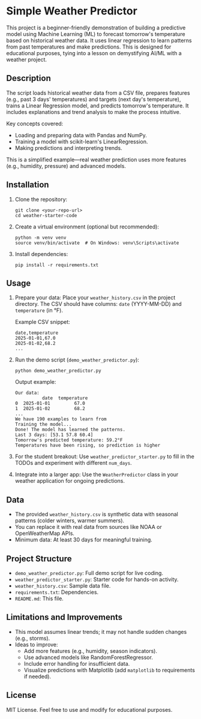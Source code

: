 # Simple Weather Predictor

This project is a beginner-friendly demonstration of building a predictive model using Machine Learning (ML) to forecast tomorrow's temperature based on historical weather data. It uses linear regression to learn patterns from past temperatures and make predictions. This is designed for educational purposes, tying into a lesson on demystifying AI/ML with a weather project.

## Description

The script loads historical weather data from a CSV file, prepares features (e.g., past 3 days' temperatures) and targets (next day's temperature), trains a Linear Regression model, and predicts tomorrow's temperature. It includes explanations and trend analysis to make the process intuitive.

Key concepts covered:
- Loading and preparing data with Pandas and NumPy.
- Training a model with scikit-learn's LinearRegression.
- Making predictions and interpreting trends.

This is a simplified example—real weather prediction uses more features (e.g., humidity, pressure) and advanced models.

## Installation

1. Clone the repository:
   ```
   git clone <your-repo-url>
   cd weather-starter-code
   ```

2. Create a virtual environment (optional but recommended):
   ```
   python -m venv venv
   source venv/bin/activate  # On Windows: venv\Scripts\activate
   ```

3. Install dependencies:
   ```
   pip install -r requirements.txt
   ```

## Usage

1. Prepare your data: Place your `weather_history.csv` in the project directory. The CSV should have columns: `date` (YYYY-MM-DD) and `temperature` (in °F).

   Example CSV snippet:
   ```
   date,temperature
   2025-01-01,67.0
   2025-01-02,68.2
   ...
   ```

2. Run the demo script (`demo_weather_predictor.py`):
   ```
   python demo_weather_predictor.py
   ```

   Output example:
   ```
   Our data:
             date  temperature
   0  2025-01-01         67.0
   1  2025-01-02         68.2
   ...
   We have 190 examples to learn from
   Training the model...
   Done! The model has learned the patterns.
   Last 3 days: [53.1 57.8 60.4]
   Tomorrow's predicted temperature: 59.2°F
   Temperatures have been rising, so prediction is higher
   ```

3. For the student breakout: Use `weather_predictor_starter.py` to fill in the TODOs and experiment with different `num_days`.

4. Integrate into a larger app: Use the `WeatherPredictor` class in your weather application for ongoing predictions.

## Data

- The provided `weather_history.csv` is synthetic data with seasonal patterns (colder winters, warmer summers).
- You can replace it with real data from sources like NOAA or OpenWeatherMap APIs.
- Minimum data: At least 30 days for meaningful training.

## Project Structure

- `demo_weather_predictor.py`: Full demo script for live coding.
- `weather_predictor_starter.py`: Starter code for hands-on activity.
- `weather_history.csv`: Sample data file.
- `requirements.txt`: Dependencies.
- `README.md`: This file.

## Limitations and Improvements

- This model assumes linear trends; it may not handle sudden changes (e.g., storms).
- Ideas to improve:
  - Add more features (e.g., humidity, season indicators).
  - Use advanced models like RandomForestRegressor.
  - Include error handling for insufficient data.
  - Visualize predictions with Matplotlib (add `matplotlib` to requirements if needed).

## License

MIT License. Feel free to use and modify for educational purposes.
